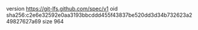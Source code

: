 version https://git-lfs.github.com/spec/v1
oid sha256:c2e6e32592e0aa3193bbcddd455f43837be520dd3d34b732623a249827627a69
size 964
